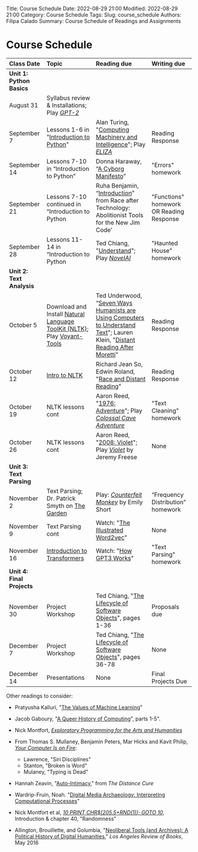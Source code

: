 Title: Course Schedule
Date: 2022-08-29 21:00
Modified: 2022-08-29 21:00
Category: Course Schedule
Tags: 
Slug: course_schedule
Authors: Filipa Calado
Summary: Course Schedule of Readings and Assignments

# Course Schedule

| Class Date | Topic | Reading due | Writing due |
|:----------|:-----|:-----------|:-----------|
| **Unit 1: Python Basics**|
| August 31 | Syllabus review & Installations; Play *[GPT-2](https://transformer.huggingface.co/doc/gpt2-large)* |
| September 7 | Lessons 1-6 in "[Introduction to Python](https://curriculum.dhinstitutes.org/workshops/python/)" | Alan Turing, "[Computing Machinery and Intelligence]({static}/readings/Turing_ComputingMachineryIntelligence.pdf)"; Play *[ELIZA](https://web.njit.edu/~ronkowit/eliza.html)* | Reading Response |
| September 14 | Lessons 7-10 in “Introduction to Python” | Donna Haraway, “[A Cyborg Manifesto]({static}/readings/Haraway_Cyborg.pdf)” | "Errors" homework |
| September 21 | Lessons 7-10 continued in “Introduction to Python | Ruha Benjamin, “[Introduction]({static}/readings/Benjamin_RaceAfterTech.pdf)” from Race after Technology: Abolitionist Tools for the New Jim Code'| "Functions" homework OR Reading Response |
| September 28 |  Lessons 11-14 in “Introduction to Python| Ted Chiang, "[Understand]({static}/readings/Chiang_Understand.pdf)"; Play *[NovelAI](https://novelai.net/)* | "Haunted House" homework |
| **Unit 2: Text Analysis** | 
| October 5 | Download and Install [Natural Language ToolKit (NLTK)](https://curriculum.dhinstitutes.org/installations/natural-language-toolkit/); Play [Voyant-Tools](https://voyant-tools.org/)| Ted Underwood, “[Seven Ways Humanists are Using Computers to Understand Text](https://tedunderwood.com/2015/06/04/seven-ways-humanists-are-using-computers-to-understand-text/)"; Lauren Klein, "[Distant Reading After Moretti](https://arcade.stanford.edu/blogs/distant-reading-after-moretti)" | Reading Response |
| October 12 |[Intro to NLTK](https://realpython.com/nltk-nlp-python/)| Richard Jean So, Edwin Roland, "[Race and Distant Reading]({static}/readings/SoRoland_RaceDistantReading.pdf)" | Reading Response |
| October 19 | NLTK lessons cont | Aaron Reed, "[1976: Adventure](https://if50.substack.com/p/1976-adventure)"; Play *[Colossal Cave Adventure](http://rickadams.org/adventure/advent/)* |  "Text Cleaning" homework |
| October 26 | NLTK lessons cont | Aaron Reed, "[2008: Violet](https://if50.substack.com/p/2008-violet)"; Play [*Violet*](https://iplayif.com/?story=http%3A%2F%2Fwww.ifarchive.org%2Fif-archive%2Fgames%2Fzcode%2FViolet.zblorb) by Jeremy Freese | None |
| **Unit 3: Text Parsing** | 
| November 2 | Text Parsing; Dr. Patrick Smyth on [The Garden](https://github.com/smythp/the_garden)| Play: [*Counterfeit Monkey*](https://ifdb.org/viewgame?id=aearuuxv83plclpl) by Emily Short | “Frequency Distribution” homework |
| November 9 | Text Parsing cont | Watch: "[The Illustrated Word2vec](https://jalammar.github.io/illustrated-word2vec/)"  | None |
| November 16 | [Introduction to Transformers](https://colab.research.google.com/drive/17SEa305DE8cGnttxPHndxoyuLN3LscGh?usp=sharing) | Watch: "[How GPT3 Works](Watch: "The Illustrated Word2vec")" | "Text Parsing" homework
| **Unit 4: Final Projects** |
| November 30 | Project Workshop | Ted Chiang, "[The Lifecycle of Software Objects]({static}/readings/Chiang_SoftwareObjects.pdf)", pages 1-36 | Proposals due | 
| December 7 | Project Workshop | Ted Chiang, "[The Lifecycle of Software Objects]({static}/readings/Chiang_SoftwareObjects.pdf)", pages 36-78 | None |
| December 14 | Presentations | None | Final Projects Due |


Other readings to consider:

-  Pratyusha Kalluri, "[The Values of Machine Learning](https://slideslive.com/38923453/the-values-of-machine-learning)"

- Jacob Gaboury, "[A Queer History of Computing](https://rhizome.org/editorial/2013/feb/19/queer-computing-1/)", parts 1-5".

- Nick Montfort, *[Exploratory Programming for the Arts and Humanities](https://mitpress.ublish.com/ebook/epah2e-preview/12629/23)*

- From Thomas S. Mullaney, Benjamin Peters, Mar Hicks and Kavit Philip, *[Your Computer Is on Fire](https://mitpress.mit.edu/9780262539739)*:
    - Lawrence, "Siri Disciplines"
    - Stanton, "Broken is Word"
    - Mulaney, "Typing is Dead"

- Hannah Zeavin, "[Auto-Intimacy]({static}/readings/Zeavin_AutoIntimacy.pdf)," from *The Distance Cure*

- Wardrip-Fruin, Noah. "[Digital Media Archaeology: Interpreting Computational Processes]({static}/readings/Wardrip-Fruin_DigitalMediaArch.pdf)"

- Nick Montfort et al, *[10 PRINT CHR\$(205.5+RND(1)); GOTO 10](https://10print.org/10_PRINT_121114.pdf)*, Introduction & chapter 40, "Randomness"

- Allington, Brouillette, and Golumbia, "[Neoliberal Tools (and Archives): A Political History of Digital Humanities](https://lareviewofbooks.org/article/neoliberal-tools-archives-political-history-digital-humanities/)," *Los Angeles Review of Books*, May 2016